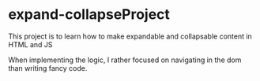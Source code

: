 # expand-collapseProject

This project is to learn how to make expandable and collapsable content in HTML and JS

When implementing the logic, I rather focused on navigating in the dom than writing fancy code.
